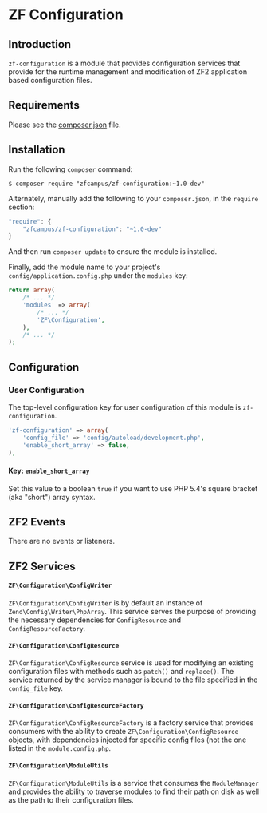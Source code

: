 ZF Configuration
================

Introduction
------------

`zf-configuration` is a module that provides configuration services that provide for the
runtime management and modification of ZF2 application based configuration files.

Requirements
------------
  
Please see the [composer.json](https://github.com/zfcampus/zf-configuration/tree/master/composer.json) file.

Installation
------------

Run the following `composer` command:

```console
$ composer require "zfcampus/zf-configuration:~1.0-dev"
```

Alternately, manually add the following to your `composer.json`, in the `require` section:

```javascript
"require": {
    "zfcampus/zf-configuration": "~1.0-dev"
}
```

And then run `composer update` to ensure the module is installed.

Finally, add the module name to your project's `config/application.config.php` under the `modules`
key:

```php
return array(
    /* ... */
    'modules' => array(
        /* ... */
        'ZF\Configuration',
    ),
    /* ... */
);
```

Configuration
-------------

### User Configuration

The top-level configuration key for user configuration of this module is `zf-configuration`.

```php
'zf-configuration' => array(
    'config_file' => 'config/autoload/development.php',
    'enable_short_array' => false,
),
```

#### Key: `enable_short_array`

Set this value to a boolean `true` if you want to use PHP 5.4's square bracket (aka "short") array
syntax.

ZF2 Events
----------

There are no events or listeners.

ZF2 Services
------------

#### `ZF\Configuration\ConfigWriter`

`ZF\Configuration\ConfigWriter` is by default an instance of `Zend\Config\Writer\PhpArray`.  This
service serves the purpose of providing the necessary dependencies for `ConfigResource` and
`ConfigResourceFactory`.

#### `ZF\Configuration\ConfigResource`

`ZF\Configuration\ConfigResource` service is used for modifying an existing configuration files with
methods such as `patch()` and `replace()`.  The service returned by the service manager is bound to
the file specified in the `config_file` key.

#### `ZF\Configuration\ConfigResourceFactory`

`ZF\Configuration\ConfigResourceFactory` is a factory service that provides consumers with the
ability to create `ZF\Configuration\ConfigResource` objects, with dependencies injected for specific
config files (not the one listed in the `module.config.php`.

#### `ZF\Configuration\ModuleUtils`

`ZF\Configuration\ModuleUtils` is a service that consumes the `ModuleManager` and provides the
ability to traverse modules to find their path on disk as well as the path to their configuration
files.
